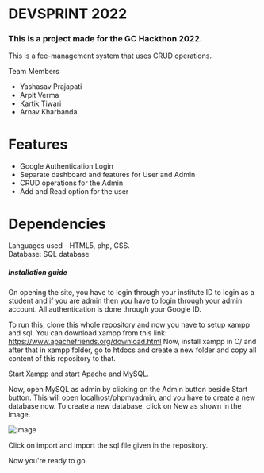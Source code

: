 # DEVSPRINT 2022
### This is a project made for the GC Hackthon 2022.
This is a fee-management system that uses CRUD operations.

Team Members 
- Yashasav Prajapati
- Arpit Verma
- Kartik Tiwari
- Arnav Kharbanda.
    
# Features
- Google Authentication Login
- Separate dashboard and features for User and Admin
- CRUD operations for the Admin
- Add and Read option for the user
  
# Dependencies  
Languages used - HTML5, php, CSS.  
Database: SQL database  

##### Installation guide
On opening the site, you have to login through your institute ID to login as a student and if you are admin then you have to login through your admin account. All authentication is done through your Google ID.

To run this, clone this whole repository and now you have to setup xampp and sql.
You can download xampp from this link: https://www.apachefriends.org/download.html
Now, install xampp in C/ and after that in xampp folder, go to htdocs and create a new folder and copy all content of this repository to that.

Start Xampp and start Apache and MySQL.

Now, open MySQL as admin by clicking on the Admin button beside Start button. This will open localhost/phpmyadmin, and you have to create a new database now. 
To create a new database, click on New as shown in the image.

![image](https://user-images.githubusercontent.com/40720591/163674980-3e1f341c-ae0d-4791-88c6-5e9876b34c56.png)

Click on import and import the sql file given in the repository.

Now you're ready to go. 
